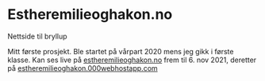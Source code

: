 # Estheremilieoghakon.no
Nettside til bryllup

Mitt første prosjekt. Ble startet på vårpart 2020 mens jeg gikk i første klasse. 
Kan ses live på [estheremilieoghakon.no](https://estheremilieoghakon.no) frem til 6. nov 2021, deretter på [estheremilieoghakon.000webhostapp.com](https://estheremilieoghakon.000webhostapp.com/)
